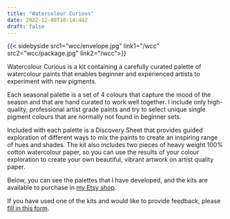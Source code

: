 ```yaml
---
title: "Watercolour Curious"
date: 2022-12-08T10:14:44Z
draft: false
---
```


{{< sidebyside src1="wcc/envelope.jpg" link1="/wcc" src2="wcc/package.jpg" link2="/wcc">}}

Watercolour Curious is a kit containing a carefully curated palette of watercolour paints that enables beginner and experienced artists to experiment with new pigments.  

Each seasonal palette is a set of 4 colours that capture the mood of the season and that are hand curated to work well together.  I include only high-quality, professional artist grade paints and try to select unique single pigment colours that are normally not found in beginner sets.  

Included with each palette is a Discovery Sheet that provides guided exploration of different ways to mix the paints to create an inspiring range of hues and shades. The kit also includes two pieces of heavy weight 100% cotton watercolour paper, so you can use the results of your colour exploration to create your own beautiful, vibrant artwork on artist quality paper.  

Below, you can see the palettes that I have developed, and the kits are available to purchase in [my Etsy shop](https://www.etsy.com/uk/listing/1369089942/watercolour-curious-new-years-palette).

If you have used one of the kits and would like to provide feedback, please [fill in this form](https://forms.gle/CgPkziFB4CgbPGvL7).


